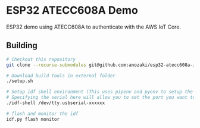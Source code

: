 # ESP32 ATECC608A Demo

ESP32 demo using ATECC608A to authenticate with the AWS IoT Core.

## Building

```bash
# Checkout this repository 
git clone --recurse-submodules git@github.com:anozaki/esp32-atecc608a-iot.git

# Download build tools in external folder
./setup.sh

# Setup idf shell environment (This uses pipenv and pyenv to setup the environment)
# Specifying the serial here will allow you to set the port you want to flash/monitor on.
./idf-shell /dev/tty.usbserial-xxxxxx

# flash and monitor the idf
idf.py flash monitor
```


